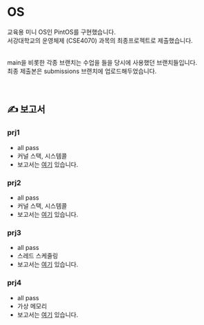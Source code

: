 # OS
교육용 미니 OS인 PintOS를 구현했습니다.</br>
서강대학교의 운영체제 (CSE4070) 과목의 최종프로젝트로 제출했습니다.</br></br>

main을 비롯한 각종 브랜치는 수업을 들을 당시에 사용했던 브랜치들입니다.</br>
최종 제출본은 submissions 브랜치에 업로드해두었습니다.</br>
</br></br>


## ✍️ 보고서
### prj1
- all pass
- 커널 스택, 시스템콜
- 보고서는 <a href="https://github.com/user-attachments/files/17356822/prj1.pdf">여기</a> 있습니다.

### prj2
- all pass
- 커널 스택, 시스템콜
- 보고서는 <a href="https://github.com/user-attachments/files/17356821/prj2.pdf">여기</a> 있습니다.

### prj3
- all pass
- 스레드 스케줄링
- 보고서는 <a href="https://github.com/user-attachments/files/17356820/prj3.pdf">여기</a> 있습니다.

### prj4
- all pass
- 가상 메모리
- 보고서는 <a href="https://github.com/user-attachments/files/17356819/prj4.pdf">여기</a> 있습니다.
